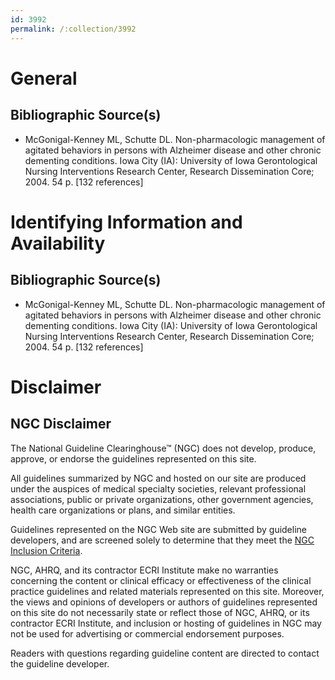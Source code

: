 ```yaml
---
id: 3992
permalink: /:collection/3992
---
```


# General

## Bibliographic Source(s)

- McGonigal-Kenney ML, Schutte DL. Non-pharmacologic management of agitated behaviors in persons with Alzheimer disease and other chronic dementing conditions. Iowa City (IA): University of Iowa Gerontological Nursing Interventions Research Center, Research Dissemination Core; 2004. 54 p. [132 references]

# Identifying Information and Availability

## Bibliographic Source(s)

- McGonigal-Kenney ML, Schutte DL. Non-pharmacologic management of agitated behaviors in persons with Alzheimer disease and other chronic dementing conditions. Iowa City (IA): University of Iowa Gerontological Nursing Interventions Research Center, Research Dissemination Core; 2004. 54 p. [132 references]

# Disclaimer

## NGC Disclaimer

The National Guideline Clearinghouse™ (NGC) does not develop, produce, approve, or endorse the guidelines represented on this site.

All guidelines summarized by NGC and hosted on our site are produced under the auspices of medical specialty societies, relevant professional associations, public or private organizations, other government agencies, health care organizations or plans, and similar entities.

Guidelines represented on the NGC Web site are submitted by guideline developers, and are screened solely to determine that they meet the [NGC Inclusion Criteria](/help-and-about/summaries/inclusion-criteria).

NGC, AHRQ, and its contractor ECRI Institute make no warranties concerning the content or clinical efficacy or effectiveness of the clinical practice guidelines and related materials represented on this site. Moreover, the views and opinions of developers or authors of guidelines represented on this site do not necessarily state or reflect those of NGC, AHRQ, or its contractor ECRI Institute, and inclusion or hosting of guidelines in NGC may not be used for advertising or commercial endorsement purposes.

Readers with questions regarding guideline content are directed to contact the guideline developer.

